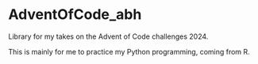 # AdventOfCode_abh
Library for my takes on the Advent of Code challenges 2024.

This is mainly for me to practice my Python programming, coming from R.

